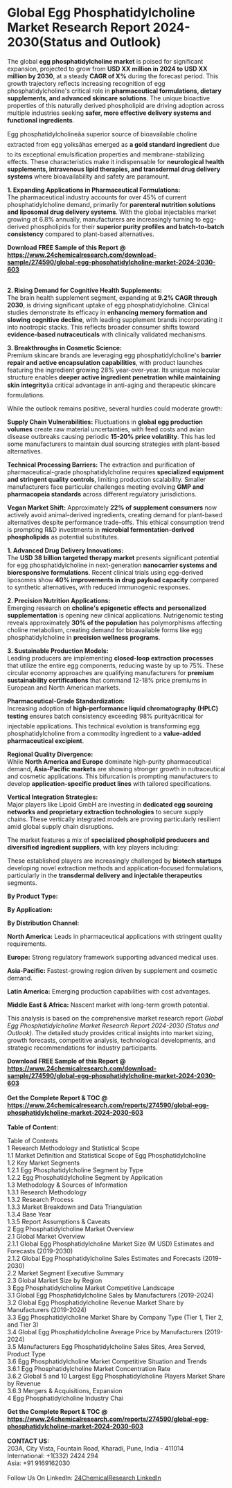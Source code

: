 <h1>Global Egg Phosphatidylcholine Market Research Report 2024-2030(Status and Outlook)</h1><p>The global <strong>egg phosphatidylcholine market</strong> is poised for significant expansion, projected to grow from <strong>USD XX million in 2024 to USD XX million by 2030</strong>, at a steady <strong>CAGR of X%</strong> during the forecast period. This growth trajectory reflects increasing recognition of egg phosphatidylcholine's critical role in <strong>pharmaceutical formulations, dietary supplements, and advanced skincare solutions</strong>. The unique bioactive properties of this naturally derived phospholipid are driving adoption across multiple industries seeking <strong>safer, more effective delivery systems and functional ingredients</strong>.</p><p>Egg phosphatidylcholineâa superior source of bioavailable choline extracted from egg yolksâhas emerged as <strong>a gold standard ingredient</strong> due to its exceptional emulsification properties and membrane-stabilizing effects. These characteristics make it indispensable for <strong>neurological health supplements, intravenous lipid therapies, and transdermal drug delivery systems</strong> where bioavailability and safety are paramount.</p><p><strong>1. Expanding Applications in Pharmaceutical Formulations:</strong><br>
The pharmaceutical industry accounts for over 45% of current phosphatidylcholine demand, primarily for <strong>parenteral nutrition solutions and liposomal drug delivery systems</strong>. With the global injectables market growing at 6.8% annually, manufacturers are increasingly turning to egg-derived phospholipids for their <strong>superior purity profiles and batch-to-batch consistency</strong> compared to plant-based alternatives.</p><div><b>Download FREE Sample of this Report @ 
            <a href="https://www.24chemicalresearch.com/download-sample/274590/global-egg-phosphatidylcholine-market-2024-2030-603">
            https://www.24chemicalresearch.com/download-sample/274590/global-egg-phosphatidylcholine-market-2024-2030-603</a></b></div><br><p><strong>2. Rising Demand for Cognitive Health Supplements:</strong><br>
The brain health supplement segment, expanding at <strong>9.2% CAGR through 2030</strong>, is driving significant uptake of egg phosphatidylcholine. Clinical studies demonstrate its efficacy in <strong>enhancing memory formation and slowing cognitive decline</strong>, with leading supplement brands incorporating it into nootropic stacks. This reflects broader consumer shifts toward <strong>evidence-based nutraceuticals</strong> with clinically validated mechanisms.</p><p><strong>3. Breakthroughs in Cosmetic Science:</strong><br>
Premium skincare brands are leveraging egg phosphatidylcholine's <strong>barrier repair and active encapsulation capabilities</strong>, with product launches featuring the ingredient growing 28% year-over-year. Its unique molecular structure enables <strong>deeper active ingredient penetration while maintaining skin integrity</strong>âa critical advantage in anti-aging and therapeutic skincare formulations.</p><p>While the outlook remains positive, several hurdles could moderate growth:</p><p><strong>Supply Chain Vulnerabilities:</strong> Fluctuations in <strong>global egg production volumes</strong> create raw material uncertainties, with feed costs and avian disease outbreaks causing periodic <strong>15-20% price volatility</strong>. This has led some manufacturers to maintain dual sourcing strategies with plant-based alternatives.</p><p><strong>Technical Processing Barriers:</strong> The extraction and purification of pharmaceutical-grade phosphatidylcholine requires <strong>specialized equipment and stringent quality controls</strong>, limiting production scalability. Smaller manufacturers face particular challenges meeting evolving <strong>GMP and pharmacopeia standards</strong> across different regulatory jurisdictions.</p><p><strong>Vegan Market Shift:</strong> Approximately <strong>22% of supplement consumers</strong> now actively avoid animal-derived ingredients, creating demand for plant-based alternatives despite performance trade-offs. This ethical consumption trend is prompting R&amp;D investments in <strong>microbial fermentation-derived phospholipids</strong> as potential substitutes.</p><p><strong>1. Advanced Drug Delivery Innovations:</strong><br>
The <strong>USD 38 billion targeted therapy market</strong> presents significant potential for egg phosphatidylcholine in next-generation <strong>nanocarrier systems and bioresponsive formulations</strong>. Recent clinical trials using egg-derived liposomes show <strong>40% improvements in drug payload capacity</strong> compared to synthetic alternatives, with reduced immunogenic responses.</p><p><strong>2. Precision Nutrition Applications:</strong><br>
Emerging research on <strong>choline's epigenetic effects and personalized supplementation</strong> is opening new clinical applications. Nutrigenomic testing reveals approximately <strong>30% of the population</strong> has polymorphisms affecting choline metabolism, creating demand for bioavailable forms like egg phosphatidylcholine in <strong>precision wellness programs</strong>.</p><p><strong>3. Sustainable Production Models:</strong><br>
Leading producers are implementing <strong>closed-loop extraction processes</strong> that utilize the entire egg components, reducing waste by up to 75%. These circular economy approaches are qualifying manufacturers for <strong>premium sustainability certifications</strong> that command 12-18% price premiums in European and North American markets.</p><p><strong>Pharmaceutical-Grade Standardization:</strong><br>
    Increasing adoption of <strong>high-performance liquid chromatography (HPLC) testing</strong> ensures batch consistency exceeding 98% purityâcritical for injectable applications. This technical evolution is transforming egg phosphatidylcholine from a commodity ingredient to a <strong>value-added pharmaceutical excipient</strong>.</p><p><strong>Regional Quality Divergence:</strong><br>
    While <strong>North America and Europe</strong> dominate high-purity pharmaceutical demand, <strong>Asia-Pacific markets</strong> are showing stronger growth in nutraceutical and cosmetic applications. This bifurcation is prompting manufacturers to develop <strong>application-specific product lines</strong> with tailored specifications.</p><p><strong>Vertical Integration Strategies:</strong><br>
    Major players like Lipoid GmbH are investing in <strong>dedicated egg sourcing networks and proprietary extraction technologies</strong> to secure supply chains. These vertically integrated models are proving particularly resilient amid global supply chain disruptions.</p><p>The market features a mix of <strong>specialized phospholipid producers and diversified ingredient suppliers</strong>, with key players including:</p><p>These established players are increasingly challenged by <strong>biotech startups</strong> developing novel extraction methods and application-focused formulations, particularly in the <strong>transdermal delivery and injectable therapeutics</strong> segments.</p><p><strong>By Product Type:</strong></p><p><strong>By Application:</strong></p><p><strong>By Distribution Channel:</strong></p><p><strong>North America:</strong> Leads in pharmaceutical applications with stringent quality requirements.</p><p><strong>Europe:</strong> Strong regulatory framework supporting advanced medical uses.</p><p><strong>Asia-Pacific:</strong> Fastest-growing region driven by supplement and cosmetic demand.</p><p><strong>Latin America:</strong> Emerging production capabilities with cost advantages.</p><p><strong>Middle East &amp; Africa:</strong> Nascent market with long-term growth potential.</p><p>This analysis is based on the comprehensive market research report <em>Global Egg Phosphatidylcholine Market Research Report 2024-2030 (Status and Outlook)</em>. The detailed study provides critical insights into market sizing, growth forecasts, competitive analysis, technological developments, and strategic recommendations for industry participants.</p><div><b>Download FREE Sample of this Report @ 
            <a href="https://www.24chemicalresearch.com/download-sample/274590/global-egg-phosphatidylcholine-market-2024-2030-603">
            https://www.24chemicalresearch.com/download-sample/274590/global-egg-phosphatidylcholine-market-2024-2030-603</a></b></div><br><div><b>Get the Complete Report & TOC @ 
            <a href="https://www.24chemicalresearch.com/reports/274590/global-egg-phosphatidylcholine-market-2024-2030-603">
            https://www.24chemicalresearch.com/reports/274590/global-egg-phosphatidylcholine-market-2024-2030-603</a></b></div><br>
            <b>Table of Content:</b><p>Table of Contents<br />
1 Research Methodology and Statistical Scope<br />
1.1 Market Definition and Statistical Scope of Egg Phosphatidylcholine<br />
1.2 Key Market Segments<br />
1.2.1 Egg Phosphatidylcholine Segment by Type<br />
1.2.2 Egg Phosphatidylcholine Segment by Application<br />
1.3 Methodology & Sources of Information<br />
1.3.1 Research Methodology<br />
1.3.2 Research Process<br />
1.3.3 Market Breakdown and Data Triangulation<br />
1.3.4 Base Year<br />
1.3.5 Report Assumptions & Caveats<br />
2 Egg Phosphatidylcholine Market Overview<br />
2.1 Global Market Overview<br />
2.1.1 Global Egg Phosphatidylcholine Market Size (M USD) Estimates and Forecasts (2019-2030)<br />
2.1.2 Global Egg Phosphatidylcholine Sales Estimates and Forecasts (2019-2030)<br />
2.2 Market Segment Executive Summary<br />
2.3 Global Market Size by Region<br />
3 Egg Phosphatidylcholine Market Competitive Landscape<br />
3.1 Global Egg Phosphatidylcholine Sales by Manufacturers (2019-2024)<br />
3.2 Global Egg Phosphatidylcholine Revenue Market Share by Manufacturers (2019-2024)<br />
3.3 Egg Phosphatidylcholine Market Share by Company Type (Tier 1, Tier 2, and Tier 3)<br />
3.4 Global Egg Phosphatidylcholine Average Price by Manufacturers (2019-2024)<br />
3.5 Manufacturers Egg Phosphatidylcholine Sales Sites, Area Served, Product Type<br />
3.6 Egg Phosphatidylcholine Market Competitive Situation and Trends<br />
3.6.1 Egg Phosphatidylcholine Market Concentration Rate<br />
3.6.2 Global 5 and 10 Largest Egg Phosphatidylcholine Players Market Share by Revenue<br />
3.6.3 Mergers & Acquisitions, Expansion<br />
4 Egg Phosphatidylcholine Industry Chai</p><div><b>Get the Complete Report & TOC @ 
            <a href="https://www.24chemicalresearch.com/reports/274590/global-egg-phosphatidylcholine-market-2024-2030-603">
            https://www.24chemicalresearch.com/reports/274590/global-egg-phosphatidylcholine-market-2024-2030-603</a></b></div><br><b>CONTACT US:</b><br>
            203A, City Vista, Fountain Road, Kharadi, Pune, India - 411014<br>
            International: +1(332) 2424 294<br>
            Asia: +91 9169162030 <br><br>
            Follow Us On LinkedIn: <a href="https://www.linkedin.com/company/24chemicalresearch/">24ChemicalResearch LinkedIn</a>